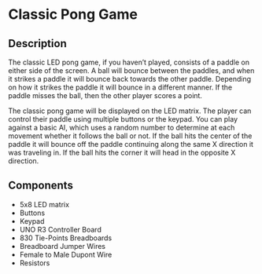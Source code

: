 # Classic Pong Game

## Description
The classic LED pong game, if you haven’t played, consists of a paddle on either side of the screen. A ball will bounce between the paddles, and when it strikes a paddle it will bounce back towards the other paddle. Depending on how it strikes the paddle it will bounce in a different manner. If the paddle misses the ball, then the other player scores a point.

The classic pong game will be displayed on the LED matrix. The player can control their paddle using multiple buttons or the keypad. You can play against a basic AI, which uses a random number to determine at each movement whether it follows the ball or not. If the ball hits the center of the paddle it will bounce off the paddle continuing along the same X direction it was traveling in. If the ball hits the corner it will head in the opposite X direction.

## Components
- 5x8 LED matrix
- Buttons
- Keypad
- UNO R3 Controller Board
- 830 Tie-Points Breadboards
- Breadboard Jumper Wires
- Female to Male Dupont Wire
- Resistors
